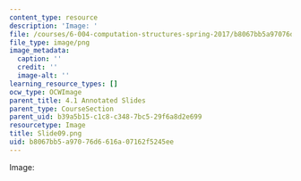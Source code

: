 ```yaml
---
content_type: resource
description: 'Image: '
file: /courses/6-004-computation-structures-spring-2017/b8067bb5a97076d6616a07162f5245ee_Slide09.png
file_type: image/png
image_metadata:
  caption: ''
  credit: ''
  image-alt: ''
learning_resource_types: []
ocw_type: OCWImage
parent_title: 4.1 Annotated Slides
parent_type: CourseSection
parent_uid: b39a5b15-c1c8-c348-7bc5-29f6a8d2e699
resourcetype: Image
title: Slide09.png
uid: b8067bb5-a970-76d6-616a-07162f5245ee
---
```

Image: 

